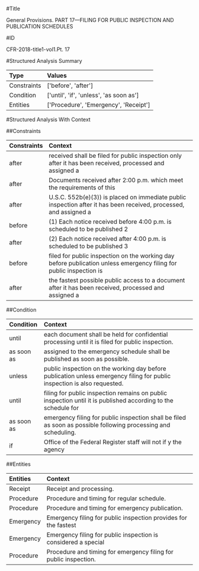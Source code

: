 #Title

General Provisions. PART 17—FILING FOR PUBLIC INSPECTION AND PUBLICATION SCHEDULES


#ID

CFR-2018-title1-vol1.Pt. 17


#Structured Analysis Summary

| Type        | Values                                  |
|:------------|:----------------------------------------|
| Constraints | ['before', 'after']                     |
| Condition   | ['until', 'if', 'unless', 'as soon as'] |
| Entities    | ['Procedure', 'Emergency', 'Receipt']   |


#Structured Analysis With Context

 


##Constraints

| Constraints   | Context                                                                                                            |
|:--------------|:-------------------------------------------------------------------------------------------------------------------|
| after         | received shall be filed for public inspection only after it has been received, processed and assigned a            |
| after         | Documents received  after 2:00 p.m. which meet the requirements of this                                            |
| after         | U.S.C. 552b(e)(3)) is placed on immediate public inspection after it has been received, processed, and assigned a  |
| before        | (1) Each notice received  before 4:00 p.m. is scheduled to be published 2                                          |
| after         | (2) Each notice received  after 4:00 p.m. is scheduled to be published 3                                           |
| before        | filed for public inspection on the working day before publication unless emergency filing for public inspection is |
| after         | the fastest possible public access to a document after it has been received, processed and assigned a              |


##Condition

| Condition   | Context                                                                                                                   |
|:------------|:--------------------------------------------------------------------------------------------------------------------------|
| until       | each document shall be held for confidential processing until  it is filed for public inspection.                         |
| as soon as  | assigned to the emergency schedule shall be published as soon as  possible.                                               |
| unless      | public inspection on the working day before publication unless  emergency filing for public inspection is also requested. |
| until       | filing for public inspection remains on public inspection until it is published according to the schedule for             |
| as soon as  | emergency filing for public inspection shall be filed as soon as  possible following processing and scheduling.           |
| if          | Office of the Federal Register staff will not if y the agency                                                             |


##Entities

| Entities   | Context                                                           |
|:-----------|:------------------------------------------------------------------|
| Receipt    | Receipt  and processing.                                          |
| Procedure  | Procedure  and timing for regular schedule.                       |
| Procedure  | Procedure  and timing for emergency publication.                  |
| Emergency  | Emergency filing for public inspection provides for the fastest   |
| Emergency  | Emergency filing for public inspection is considered a special    |
| Procedure  | Procedure  and timing for emergency filing for public inspection. |


